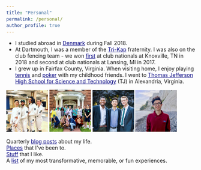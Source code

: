 ```yaml
---
title: "Personal"
permalink: /personal/
author_profile: true
---
```


* I studied abroad in <a href="https://jasonwei20.github.io/posts/2018/12/blog-post-7/" style="color:navy" target="_blank">Denmark</a> during Fall 2018. 
* At Dartmouth, I was a member of the <a href="https://en.wikipedia.org/wiki/Kappa_Kappa_Kappa" style="color:navy" target="_blank">Tri-Kap</a> fraternity. I was also on the club fencing team - we won <a href="http://www.thedartmouth.com/article/2018/04/dartmouth-fencing-club" style="color:navy" target="_blank">first</a> at club nationals at Knoxville, TN in 2018 and second at club nationals at Lansing, MI in 2017.
* I grew up in Fairfax County, Virginia. When visiting home, I enjoy playing <a href="https://www.youtube.com/watch?v=BR-q7Vw2nUQ" style="color:navy" target="_blank">tennis</a> and <a href="https://www.youtube.com/watch?v=mPmcU8u8MEc" style="color:navy" target="_blank">poker</a> with my childhood friends. I went to <a href="https://www.newsweek.com/2014/09/19/number-1-high-school-america-offers-real-head-start-268693.html" style="color:navy" target="_blank">Thomas Jefferson High School for Science and Technology</a> (TJ) in Alexandria, Virginia. 

<img src="/images/personal_1.jpg" width="22%">
<img src="/images/personal_2.jpg" width="22%">
<img src="/images/personal_3.jpg" width="22%">
<img src="/images/personal_4.jpg" width="22%">

Quarterly <a href="https://jasonwei20.github.io/blog_posts/" style="color:navy">blog posts</a> about my life.  
<a href="https://jasonwei20.github.io/places_ive_been/" style="color:navy">Places</a> that I've been to.  
<a href="https://jasonwei20.github.io/stuff_i_like/" style="color:navy">Stuff</a> that I like.  
A <a href="https://jasonwei20.github.io/life_experiences/" style="color:navy">list</a> of my most transformative, memorable, or fun experiences.  
